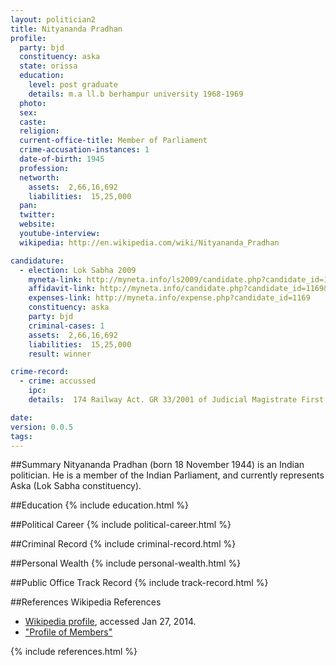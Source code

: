 ```yaml
---
layout: politician2
title: Nityananda Pradhan
profile: 
  party: bjd
  constituency: aska
  state: orissa
  education: 
    level: post graduate
    details: m.a ll.b berhampur university 1968-1969
  photo: 
  sex: 
  caste: 
  religion: 
  current-office-title: Member of Parliament
  crime-accusation-instances: 1
  date-of-birth: 1945
  profession: 
  networth: 
    assets:  2,66,16,692
    liabilities:  15,25,000
  pan: 
  twitter: 
  website: 
  youtube-interview: 
  wikipedia: http://en.wikipedia.com/wiki/Nityananda_Pradhan

candidature: 
  - election: Lok Sabha 2009
    myneta-link: http://myneta.info/ls2009/candidate.php?candidate_id=1169
    affidavit-link: http://myneta.info/candidate.php?candidate_id=1169&scan=original
    expenses-link: http://myneta.info/expense.php?candidate_id=1169
    constituency: aska 
    party: bjd
    criminal-cases: 1
    assets:  2,66,16,692
    liabilities:  15,25,000
    result: winner 

crime-record: 
  - crime: accussed
    ipc: 
    details:  174 Railway Act. GR 33/2001 of Judicial Magistrate First Class (I.M. Bhuyan), Berthampur Dated 29.03.2001  

date: 
version: 0.0.5
tags: 
---
```

##Summary
Nityananda Pradhan (born 18 November 1944) is an Indian politician. He is a member of the Indian Parliament, and currently represents Aska (Lok Sabha constituency).




##Education
{% include education.html %}


##Political Career
{% include political-career.html %}


##Criminal Record
{% include criminal-record.html %}


##Personal Wealth
{% include personal-wealth.html %}


##Public Office Track Record
{% include track-record.html %}


##References
Wikipedia References
- [Wikipedia profile]({{page.profile.wikipedia}}), accessed Jan 27, 2014.
- ["Profile of Members"][wiki1]

[wiki1]: http://164.100.47.132/LssNew/Members/Biography.aspx?mpsno=4424


{% include references.html %}